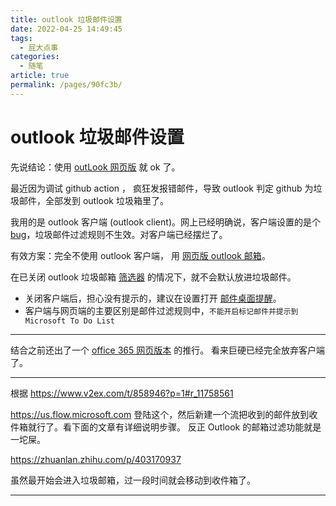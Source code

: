 ```yaml
---
title: outlook 垃圾邮件设置
date: 2022-04-25 14:49:45
tags: 
  - 屁大点事
categories: 
  - 随笔
article: true
permalink: /pages/90fc3b/
---
```

# outlook 垃圾邮件设置

先说结论：使用 [outLook 网页版](https://outlook.live.com/) 就 ok 了。

最近因为调试 github action ， 疯狂发报错邮件，导致 outlook 判定 github 为垃圾邮件，全部发到 outlook 垃圾箱里了。

我用的是 outlook 客户端 (outlook client)。网上已经明确说，客户端设置的是个 [bug](https://answers.microsoft.com/en-us/outlook_com/forum/all/even-though-no-automatic-filtering-is-selected/41ab2a0c-949d-4f45-8624-429c31d17737)，垃圾邮件过滤规则不生效。对客户端已经摆烂了。

有效方案：完全不使用 outlook 客户端， 用 [网页版 outlook 邮箱](https://outlook.live.com/)。

在已关闭 outlook 垃圾邮箱 [筛选器](https://outlook.live.com/mail/0/options/mail/junkEmail/filtersOption) 的情况下，就不会默认放进垃圾邮件。

- 关闭客户端后，担心没有提示的，建议在设置打开 [邮件桌面提醒](https://outlook.live.com/mail/0/options/general/notifications)。
- 客户端与网页端的主要区别是邮件过滤规则中，`不能开启标记邮件并提示到 Microsoft To Do List`

---

结合之前还出了一个 [office 365 网页版本](https://www.office.com/) 的推行。
看来巨硬已经完全放弃客户端了。

---

根据 https://www.v2ex.com/t/858946?p=1#r_11758561

https://us.flow.microsoft.com
登陆这个，然后新建一个流把收到的邮件放到收件箱就行了。看下面的文章有详细说明步骤。
反正 Outlook 的邮箱过滤功能就是一坨屎。

https://zhuanlan.zhihu.com/p/403170937

虽然最开始会进入垃圾邮箱，过一段时间就会移动到收件箱了。

---
